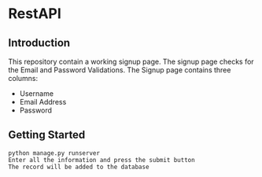# RestAPI

## Introduction
 This repository contain a working signup page. The signup page checks for the Email and Password Validations. 
 The Signup page contains three columns:
 - Username
 - Email Address
 - Password

## Getting Started
```
python manage.py runserver
Enter all the information and press the submit button
The record will be added to the database
```
